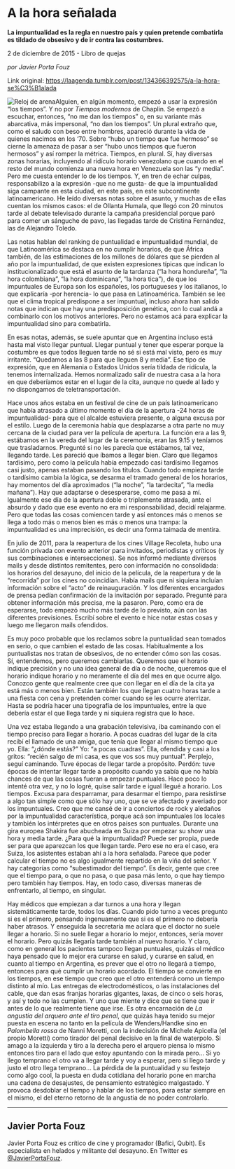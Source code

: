 # A la hora señalada

**La impuntualidad es la regla en nuestro país y quien pretende combatirla es tildado de obsesivo y de ir contra las costumbres.**

2 de diciembre de 2015 - Libro de quejas

_por Javier Porta Fouz_

Link original: https://laagenda.tumblr.com/post/134366392575/a-la-hora-se%C3%B1alada

![Reloj de arena](https://64.media.tumblr.com/624d8065dc9b950ae86065b58a7f8781/tumblr_inline_pk05a0wO171t6q87u_500.jpg)Alguien, en algún momento, empezó a usar la expresión “los tiempos”. Y no por *Tiempos modernos* de Chaplin. Se empezó a escuchar, entonces, “no me dan los tiempos” o, en su variante más abarcativa, más impersonal, “no dan los tiempos”. Un plural extraño que, como el saludo con beso entre hombres, apareció durante la vida de quienes nacimos en los ‘70. Sobre “hubo un tiempo que fue hermoso” se cierne la amenaza de pasar a ser “hubo unos tiempos que fueron hermosos” y así romper la métrica. Tiempos, en plural. Sí, hay diversas zonas horarias, incluyendo al ridículo horario venezolano que cuando en el resto del mundo comienza una nueva hora en Venezuela son las “y media”. Pero me cuesta entender lo de los tiempos. Y, en tren de echar culpas, responsabilizo a la expresión -que no me gusta- de que la impuntualidad siga campante en esta ciudad, en este país, en este subcontinente latinoamericano. He leído diversas notas sobre el asunto, y muchas de ellas cuentan los mismos casos: el de Ollanta Humala, que llegó con 20 minutos tarde al debate televisado durante la campaña presidencial porque paró para comer un sánguche de pavo, las llegadas tarde de Cristina Fernández, las de Alejandro Toledo.

Las notas hablan del ranking de puntualidad e impuntualidad mundial, de que Latinoamérica se destaca en no cumplir horarios, de que África también, de las estimaciones de los millones de dólares que se pierden al año por la impuntualidad, de que existen expresiones típicas que indican lo institucionalizado que está el asunto de la tardanza (“la hora hondureña”, “la hora colombiana”, “la hora dominicana”, “la hora tica”), de que los impuntuales de Europa son los españoles, los portugueses y los italianos, lo que explicaría -por herencia- lo que pasa en Latinoamérica. También se lee que el clima tropical predispone a ser impuntual, incluso ahora han salido notas que indican que hay una predisposición genética, con lo cual andá a combinarlo con los motivos anteriores. Pero no estamos acá para explicar la impuntualidad sino para combatirla.

En esas notas, además, se suele apuntar que en Argentina incluso está hasta mal visto llegar puntual. Llegar puntual y tener que esperar porque la costumbre es que todos lleguen tarde no sé si está mal visto, pero es muy irritante. “Quedamos a las 8 para que lleguen 8 y media”. Ese tipo de expresión, que en Alemania o Estados Unidos sería tildada de ridícula, la tenemos internalizada. Hemos normalizado salir de nuestra casa a la hora en que deberíamos estar en el lugar de la cita, aunque no quede al lado y no dispongamos de teletransportación.

Hace unos años estaba en un festival de cine de un país latinoamericano que había atrasado a último momento el día de la apertura -24 horas de impuntualidad- para que el alcalde estuviera presente, o alguna excusa por el estilo. Luego de la ceremonia había que desplazarse a otra parte no muy cercana de la ciudad para ver la película de apertura. La función era a las 9, estábamos en la vereda del lugar de la ceremonia, eran las 9.15 y teníamos que trasladarnos. Pregunté si no les parecía que estábamos, tal vez, llegando tarde. Les pareció que íbamos a llegar bien. Claro que llegamos tardísimo, pero como la película había empezado casi tardísimo llegamos casi justo, apenas estaban pasando los títulos. Cuando todo empieza tarde o tardísimo cambia la lógica, se desarma el tramado general de los horarios, hay momentos del día aproximados (“la noche”, “la tardecita”, “la media mañana”). Hay que adaptarse o desesperarse, como me pasa a mí. Igualmente ese día de la apertura doble o triplemente atrasada, ante el absurdo y dado que ese evento no era mi responsabilidad, decidí relajarme. Pero que todas las cosas comiencen tarde y así entonces más o menos se llega a todo más o menos bien es más o menos una trampa: la impuntualidad es una imprecisión, es decir una forma taimada de mentira.

En julio de 2011, para la reapertura de los cines Village Recoleta, hubo una función privada con evento anterior para invitados, periodistas y críticos (y sus combinaciones e intersecciones). Se nos informó mediante diversos mails y desde distintos remitentes, pero con información no consolidada: los horarios del desayuno, del inicio de la película, de la reapertura y de la “recorrida” por los cines no coincidían. Había mails que ni siquiera incluían información sobre el “acto” de reinauguración. Y los diferentes encargados de prensa pedían confirmación de la invitación por separado. Pregunté para obtener información más precisa, me la pasaron. Pero, como era de esperarse, todo empezó mucho más tarde de lo previsto, aún con las diferentes previsiones. Escribí sobre el evento e hice notar estas cosas y luego me llegaron mails ofendidos.

Es muy poco probable que los reclamos sobre la puntualidad sean tomados en serio, o que cambien el estado de las cosas. Habitualmente a los puntualistas nos tratan de obsesivos, de no entender cómo son las cosas. Sí, entendemos, pero queremos cambiarlas. Queremos que el horario indique precisión y no una idea general de día o de noche, queremos que el horario indique horario y no meramente el día del mes en que ocurre algo. Conozco gente que realmente cree que con llegar en el día de la cita ya está más o menos bien. Están también los que llegan cuatro horas tarde a una fiesta con cena y pretenden comer cuando se les ocurre aterrizar. Hasta se podría hacer una tipografía de los impuntuales, entre la que debería estar el que llega tarde y ni siquiera registra que lo hace.

Una vez estaba llegando a una grabación televisiva, iba caminando con el tiempo preciso para llegar a horario. A pocas cuadras del lugar de la cita recibí el llamado de una amiga, que tenía que llegar al mismo tiempo que yo. Ella: “¿dónde estás?” Yo: “a pocas cuadras”. Ella, ofendida y casi a los gritos: “recién salgo de mi casa, es que vos sos muy puntual”. Perplejo, seguí caminando. Tuve épocas de llegar tarde a propósito. Perdón: tuve épocas de intentar llegar tarde a propósito cuando ya sabía que no había chances de que las cosas fueran a empezar puntuales. Hace poco lo intenté otra vez, y no lo logré, quise salir tarde e igual llegué a horario. Los tiempos. Excusa para desparramar, para desarmar el tiempo, para resistirse a algo tan simple como que sólo hay uno, que se ve afectado y averiado por los impuntuales. Creo que me cansé de ir a conciertos de rock y aledaños por la impuntualidad característica, porque acá son impuntuales los locales y también los intérpretes que en otros países son puntuales. Durante una gira europea Shakira fue abucheada en Suiza por empezar su show una hora y media tarde. ¿Para qué la impuntualidad? Puede ser propia, puede ser para que aparezcan los que llegan tarde. Pero ese no era el caso, era Suiza, los asistentes estaban ahí a la hora señalada. Parece que poder calcular el tiempo no es algo igualmente repartido en la viña del señor. Y hay categorías como “subestimador del tiempo”. Es decir, gente que cree que el tiempo para, o que no pasa, o que pasa más lento, o que hay tiempo pero también hay tiempos. Hay, en todo caso, diversas maneras de enfrentarlo, al tiempo, en singular.

Hay médicos que empiezan a dar turnos a una hora y llegan sistemáticamente tarde, todos los días. Cuando pido turno a veces pregunto si es el primero, pensando ingenuamente que si es el primero no debería haber atrasos. Y enseguida la secretaria me aclara que el doctor no suele llegar a horario. Si no suele llegar a horario lo mejor, entonces, sería mover el horario. Pero quizás llegaría tarde también al nuevo horario. Y claro, como en general los pacientes tampoco llegan puntuales, quizás el médico haya pensado que lo mejor era curarse en salud, y curarse en salud, en cuanto al tiempo en Argentina, es prever que el otro no llegará a tiempo, entonces para qué cumplir un horario acordado. El tiempo se convierte en los tiempos, en ese tiempo que creo que el otro entenderá como un tiempo distinto al mío. Las entregas de electrodomésticos, o las instalaciones del cable, que dan esas franjas horarias gigantes, laxas, de cinco o seis horas, y así y todo no las cumplen. Y uno que miente y dice que se tiene que ir antes de lo que realmente tiene que irse. Es otra encarnación de *La angustia del arquero ante el tiro penal*, que quizás haya tenido su mejor puesta en escena no tanto en la película de Wenders/Handke sino en *Palombella rossa* de Nanni Moretti, con la indecisión de Michele Apicella (el propio Moretti) como tirador del penal decisivo en la final de waterpolo. Si amago a la izquierda y tiro a la derecha pero el arquero piensa lo mismo entonces tiro para el lado que estoy apuntando con la mirada pero… Si yo llego temprano el otro va a llegar tarde y voy a esperar, pero si llego tarde y justo el otro llega temprano… La pérdida de la puntualidad y su festejo como algo cool, la puesta en duda cotidiana del horario pone en marcha una cadena de desajustes, de pensamiento estratégico malgastado. Y provoca desdoblar el tiempo y hablar de los tiempos, para estar siempre en el mismo, el del eterno retorno de la angustia de no poder controlarlo.

  




---

 Javier Porta Fouz
------------------

 Javier Porta Fouz es crítico de cine y programador (Bafici, Qubit). Es especialista en helados y militante del desayuno. En Twitter es [@JavierPortaFouz](https://twitter.com/JavierPortaFouz). 

